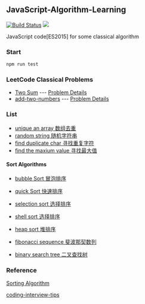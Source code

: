 ## JavaScript-Algorithm-Learning

[![Build Status](https://travis-ci.org/JackPu/JavaScript-Algorithm-Learning.svg?branch=master)](https://travis-ci.org/JackPu/JavaScript-Algorithm-Learning)
<img src="https://codecov.io/gh/JackPu/JavaScript-Algorithm-Learning/graph/badge.svg" />

JavaScript code[ES2015] for some classical algorithm

### Start

``` bash
npm run test
```

### LeetCode Classical Problems

+ [Two Sum](./src/leetcode/two-sum.js)   --- [Problem Details](https://leetcode.com/problems/two-sum/description/) 
+ [add-two-numbers](./src/leetcode/add-two-numbers.js) --- [Problem Details](https://leetcode.com/problems/add-two-numbers/description/)

### List

+ [unique an array 数组去重]('./src/unique.js')
+ [random string 随机字符串]('./src/random-string.js')
+ [find duplicate char 寻找重复字符]('./src/find-the-max-duplicate-chat.js')
+ [find the maxium value 寻找最大值]('./src/find-max.js')

#### Sort Algorithms

+ [bubble Sort 冒泡排序]('./src/bubble-sort.js')
+ [quick Sort 快速排序]('./src/quick-sort.js')
+ [selection sort 选择排序]('./src/selection-sort.js')
+ [shell sort 选择排序]('./src/shell-sort.js')
+ [heap sort 堆排序]('./src/heap-sort.js')

+ [fibonacci sequence 斐波那契数列]('./src/fibonacci-sequence-canvas.js')
+ [binary search tree 二叉查找树](./src/binary-search-tree.js)

### Reference

[Sorting Algorithm](http://khan4019.github.io/front-end-Interview-Questions/sort.html)

[coding-interview-tips](https://www.interviewcake.com/article/javascript/coding-interview-tips)
